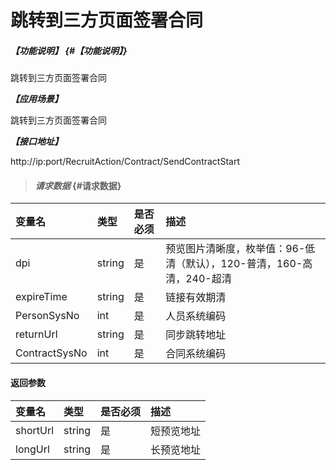 # 跳转到三方页面签署合同
##### _【功能说明】_ {#【功能说明】}
跳转到三方页面签署合同


_**【应用场景】**_

跳转到三方页面签署合同


_**【接口地址】**_

http://ip:port/RecruitAction/Contract/SendContractStart

> #### _请求数据_ {#请求数据}

| 变量名 | 类型 | 是否必须 | 描述 |
| :--- | :--- | :--- | :--- |
| dpi| string | 是 |预览图片清晰度，枚举值：96-低清（默认），120-普清，160-高清，240-超清|
| expireTime| string | 是 |链接有效期清|
| PersonSysNo| int | 是 |人员系统编码|
| returnUrl| string| 是 |同步跳转地址|
| ContractSysNo | int | 是 | 合同系统编码 |

#### 返回参数

| 变量名 | 类型 | 是否必须 | 描述 |
| :--- | :--- | :--- | :--- |
| shortUrl| string | 是 | 短预览地址 |
| longUrl| string | 是 | 长预览地址 |






